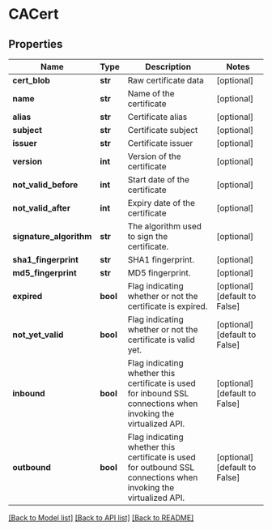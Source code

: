 # CACert

## Properties
Name | Type | Description | Notes
------------ | ------------- | ------------- | -------------
**cert_blob** | **str** | Raw certificate data | [optional] 
**name** | **str** | Name of the certificate | [optional] 
**alias** | **str** | Certificate alias | [optional] 
**subject** | **str** | Certificate subject | [optional] 
**issuer** | **str** | Certificate issuer | [optional] 
**version** | **int** | Version of the certificate | [optional] 
**not_valid_before** | **int** | Start date of the certificate | [optional] 
**not_valid_after** | **int** | Expiry date of the certificate | [optional] 
**signature_algorithm** | **str** | The algorithm used to sign the certificate. | [optional] 
**sha1_fingerprint** | **str** | SHA1 fingerprint. | [optional] 
**md5_fingerprint** | **str** | MD5 fingerprint. | [optional] 
**expired** | **bool** | Flag indicating whether or not the certificate is expired. | [optional] [default to False]
**not_yet_valid** | **bool** | Flag indicating whether or not the certificate is valid yet. | [optional] [default to False]
**inbound** | **bool** | Flag indicating whether this certificate is used for inbound SSL connections when invoking the virtualized API. | [optional] [default to False]
**outbound** | **bool** | Flag indicating whether this certificate is used for outbound SSL connections when invoking the virtualized API. | [optional] [default to False]

[[Back to Model list]](../README.md#documentation-for-models) [[Back to API list]](../README.md#documentation-for-api-endpoints) [[Back to README]](../README.md)


